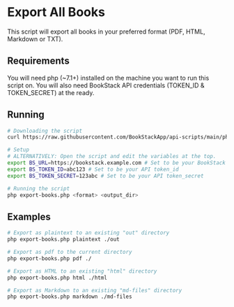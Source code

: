# Export All Books

This script will export all books in your preferred format (PDF, HTML, Markdown or TXT).

## Requirements

You will need php (~7.1+) installed on the machine you want to run this script on.
You will also need BookStack API credentials (TOKEN_ID & TOKEN_SECRET) at the ready.

## Running

```bash
# Downloading the script
curl https://raw.githubusercontent.com/BookStackApp/api-scripts/main/php-export-all-books/export-books.php > export-books.php

# Setup
# ALTERNATIVELY: Open the script and edit the variables at the top.
export BS_URL=https://bookstack.example.com # Set to be your BookStack base URL
export BS_TOKEN_ID=abc123 # Set to be your API token_id
export BS_TOKEN_SECRET=123abc # Set to be your API token_secret

# Running the script
php export-books.php <format> <output_dir>
```

## Examples

```bash
# Export as plaintext to an existing "out" directory
php export-books.php plaintext ./out

# Export as pdf to the current directory
php export-books.php pdf ./

# Export as HTML to an existing "html" directory
php export-books.php html ./html

# Export as Markdown to an existing "md-files" directory
php export-books.php markdown ./md-files
```